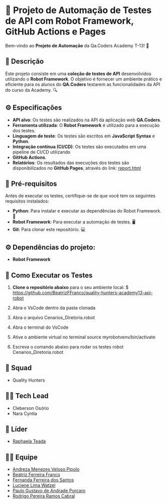 # 🚀 Projeto de Automação de Testes de API com Robot Framework, GitHub Actions e Pages

Bem-vindo ao **Projeto de Automação** da Qa.Coders Academy T-13! 🎉

## 📜 Descrição

Este projeto consiste em uma **coleção de testes de API** desenvolvidos utilizando o **Robot Framework**. O objetivo é fornecer um ambiente prático e eficiente para os alunos do **QA.Coders** testarem as funcionalidades da API do curso da Academy. 🔍

## ⚙️ Especificações

- **API alvo**: Os testes são realizados na API da aplicação web **QA.Coders**.
- **Ferramenta utilizada**: O **Robot Framework** é utilizado para a execução dos testes.
- **Linguagem de teste**: Os testes são escritos em **JavaScript Syntax** e **Python**.
- **Integração contínua (CI/CD)**: Os testes são executados em uma pipeline de CI/CD utilizando 
- **GitHub Actions**.
- **Relatórios**: Os resultados das execuções dos testes são disponibilizados no **GitHub Pages**, através do link: 
    [report.html](https://beatrizffranco.github.io/quality-hunters-academy13-api-robot/report.html)

## 🔧 Pré-requisitos

Antes de executar os testes, certifique-se de que você tem os seguintes requisitos instalados:

- **Python**: Para instalar e executar as dependências do Robot Framework. 🐍
- **Robot Framework**: Para executar a automação de testes. 🖥️
- **Git**: Para clonar este repositório. 💻

## ⚙️ Dependências do projeto:

- **Robot Framework**

## 📝 Como Executar os Testes

1. **Clone o repositório abaixo** para o seu ambiente local:
$ https://github.com/BeatrizFFranco/quality-hunters-academy13-api-robot

2. Abra o VsCode dentro da pasta clonada

3. Abra o arquivo 
Cenarios_Diretoria.robot

4. Abra o terminal do VsCode

5. Ative o ambiente virtual no terminal
source myrobotvenv/bin/activate

6. Escreva o comando abaixo para rodar os testes
robot Cenarios_Diretoria.robot


## 👥 Squad
- Quality Hunters

## 👩‍💻 Tech Lead
- Cleberson Osório
- Nara Cyntia

## 👑 Líder
- [Raphaela Teada](https://github.com/Rapha3la)

## 👨‍💻 Equipe
- [Andreza Menezes Veloso Pipolo](https://github.com/andrezapipolo)
- [Beatriz Ferreira Franco](https://github.com/BeatrizFFranco)
- [Fernanda Ferreira dos Santos](https://github.com/20220512)
- [Luciene Lima Watzel](https://github.com/Luciene-Watzel)
- [Paulo Gustavo de Andrade Porcaro](https://github.com/pgporcaro)
- [Rodrigo Pereira Ramos Cabral](https://github.com/ro85pereira)
